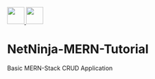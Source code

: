 <a href="https://github.com/vincevise/Shopping-cart-app"> 
<img src="https://cdn-icons-png.flaticon.com/512/54/54476.png" width="40"  />  
</a> 
<a href="https://github.com/vincevise/MERN-Authentication"> 
<img src="https://cdn-icons-png.flaticon.com/512/1251/1251009.png" width="40"/> 
</a>

# NetNinja-MERN-Tutorial

Basic MERN-Stack CRUD Application
